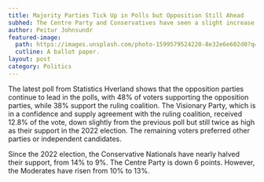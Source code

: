 ```yaml
---
title: Majority Parties Tick Up in Polls but Opposition Still Ahead
subhed: The Centre Party and Conservatives have seen a slight increase in support, but the opposition parties continue to lead in the latest poll from Statistics Hverland.
author: Peitur Johnsundr
featured-image: 
  path: https://images.unsplash.com/photo-1599579524220-8e32e6e602d0?q=80&w=3270&auto=format&fit=crop&ixlib=rb-4.0.3&ixid=M3wxMjA3fDB8MHxwaG90by1wYWdlfHx8fGVufDB8fHx8fA%3D%3D
  cutline: A ballot paper.
layout: post
category: Politics
---
```


The latest poll from Statistics Hverland shows that the opposition parties continue to lead in the polls, with 48% of voters supporting the opposition parties, while 38% support the ruling coalition. The Visionary Party, which is in a confidence and supply agreement with the ruling coalition, received 12.8% of the vote, down slightly from the previous poll but still twice as high as their support in the 2022 election. The remaining voters preferred other parties or independent candidates.

Since the 2022 election, the Conservative Nationals have nearly halved their support, from 14% to 9%. The Centre Party is down 6 points. However, the Moderates have risen from 10% to 13%.

<div style="min-height:424px"><script type="text/javascript" defer src="https://datawrapper.dwcdn.net/3QUDo/embed.js?v=1" charset="utf-8"></script><noscript><img src="https://datawrapper.dwcdn.net/3QUDo/full.png" alt="" /></noscript></div>